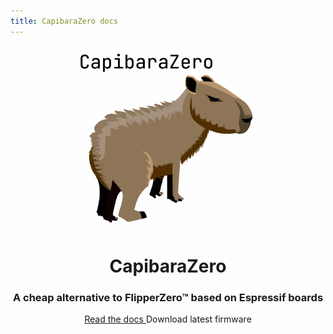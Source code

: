 ```yaml
---
title: CapibaraZero docs
---
```


<center>
    <img src="https://github.com/CapibaraZero/.github/blob/main/logo.png?raw=true" width="300" class="img_radius" />
    <h1>CapibaraZero</h1>
    <h3>A cheap alternative to FlipperZero™ based on Espressif boards</h3>
    <div class="grid-2">
        <a href="/docs/intro/" class="button-1">
            Read the docs
        </a>
        <a class="button-1">
            Download latest firmware
        </a>
    </div>
</center>